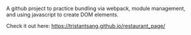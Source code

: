 A github project to practice bundling via webpack, module management, and using javascript to create DOM elements.

Check it out here: https://tristantsang.github.io/restaurant_page/
